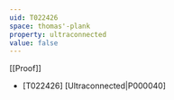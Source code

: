 ```yaml
---
uid: T022426
space: thomas'-plank
property: ultraconnected
value: false
---
```

[[Proof]]

* [T022426] [Ultraconnected|P000040]

